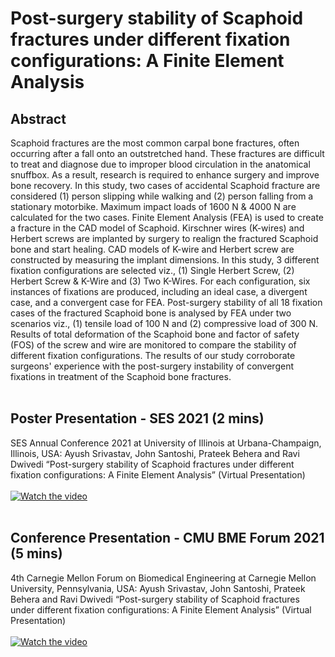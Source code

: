 # Post-surgery stability of Scaphoid fractures under different fixation configurations: A Finite Element Analysis

## Abstract

Scaphoid fractures are the most common carpal bone fractures, often occurring after a fall onto an outstretched hand. These fractures are difficult to treat and diagnose due to improper blood circulation in the anatomical snuffbox. As a result, research is required to enhance surgery and improve bone recovery. In this study, two cases of accidental Scaphoid fracture are considered (1) person slipping while walking and (2) person falling from a stationary motorbike. Maximum impact loads of 1600 N & 4000 N are calculated for the two cases. Finite Element Analysis (FEA) is used to create a fracture in the CAD model of Scaphoid. Kirschner wires (K-wires) and Herbert screws are implanted by surgery to realign the fractured Scaphoid bone and start healing. CAD models of K-wire and Herbert screw are constructed by measuring the implant dimensions. In this study, 3 different fixation configurations are selected viz., (1) Single Herbert Screw, (2) Herbert Screw & K-Wire and (3) Two K-Wires. For each configuration, six instances of fixations are produced, including an ideal case, a divergent case, and a convergent case for FEA. Post-surgery stability of all 18 fixation cases of the fractured Scaphoid bone is analysed by FEA under two scenarios viz., (1) tensile load of 100 N and (2) compressive load of 300 N. Results of total deformation of the Scaphoid bone and factor of safety (FOS) of the screw and wire are monitored to compare the stability of different fixation configurations. The results of our study corroborate surgeons' experience with the post-surgery instability of convergent fixations in treatment of the Scaphoid bone fractures.
<br><br>

## Poster Presentation - SES 2021 (2 mins)
SES Annual Conference 2021 at University of Illinois at Urbana-Champaign, Illinois, USA: Ayush Srivastav, John Santoshi, Prateek Behera and Ravi Dwivedi “Post-surgery stability of Scaphoid fractures under different fixation configurations: A Finite Element Analysis” (Virtual Presentation)<br/>
<br/>
[![Watch the video](https://img.youtube.com/vi/qJVUCn6CQI0/hqdefault.jpg)](https://youtu.be/qJVUCn6CQI0)
<br><br>

## Conference Presentation - CMU BME Forum 2021 (5 mins)
4th Carnegie Mellon Forum on Biomedical Engineering at Carnegie Mellon University, Pennsylvania, USA: Ayush Srivastav, John Santoshi, Prateek Behera and Ravi Dwivedi “Post-surgery stability of Scaphoid fractures under different fixation configurations: A Finite Element Analysis” (Virtual Presentation)<br/>
<br/>
[![Watch the video](https://img.youtube.com/vi/VIp6bbmiNx4/hqdefault.jpg)](https://youtu.be/VIp6bbmiNx4)
